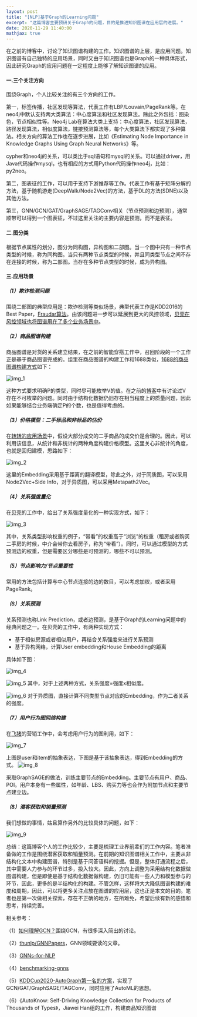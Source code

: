 ```yaml
---
layout: post
title: "[NLP]基于Graph的Learning问题"
excerpt: "这篇博客主要预研关于Graph的问题，目的是推进知识图谱在应用层的进展。"
date: 2020-11-29 11:40:00
mathjax: true
---
```


在之前的博客中，讨论了知识图谱构建的工作。知识图谱的上层，是应用问题。知识图谱有自己独特的应用场景，同时又由于知识图谱也是Graph的一种具体形式，因此研究Graph的应用问题在一定程度上能够了解知识图谱的应用。


#### 一.三个关注方向

围绕Graph，个人比较关注的有三个方向的工作。

第一，标签传播，社区发现等算法，代表工作有LBP/Louvain/PageRank等。在neo4j中默认支持两大类算法：中心度算法和社区发现算法。除此之外包括：图染色，节点相似性等。Neo4j Lab在算法大类上支持：中心度算法，社区发现算法，路径发现算法，相似度算法，链接预测算法等，每个大类算法下都实现了多种算法。相关方向的算法工作也在逐步进展，比如《Estimating Node Importance in Knowledge Graphs Using Graph Neural Networks》等。

cypher和neo4j的关系，可以类比于sql语句和mysql的关系。可以通过driver，用Java代码操作mysql，也有相应的方式用Python代码操作neo4j，比如：py2neo。

第二，图表征的工作，可以用于支持下游推荐等工作。代表工作有基于矩阵分解的方法，基于随机游走(DeepWalk/Node2Vec)的方法，基于DL的方法(SDNE)以及其他方法。

第三，GNN/GCN/GAT/GraphSAGE/TAGConv相关（节点预测和边预测），通常顺带可以得到一个图表征，不过这里关注的主要内容是预测，而不是表征。


#### 二.图分类

根据节点属性的划分，图分为同构图，异构图和二部图。当一个图中只有一种节点类型的时候，称为同构图。当只有两种节点类型的时候，并且同类型节点之间不存在连接的时候，称为二部图。当存在多种节点类型的时候，成为异构图。


#### 三.应用场景


##### （1）欺诈检测问题

围绕二部图的典型应用是：欺诈检测等类似场景，典型代表工作是KDD2016的Best Paper，[Fraudar算法](https://mp.weixin.qq.com/s?__biz=MzI1OTY3NzI0NQ==&mid=2247484562&idx=1&sn=04dfffddc42931d17a13480d08071a8e&chksm=ea7409c0dd0380d68fdb1fe006dd9fd79f08b6e668597c2e260598ab6f035df013782750cd00&mpshare=1&scene=23&srcid=1129FN2uVfrRfEe34XhAvrFR&sharer_sharetime=1606627898124&sharer_shareid=0e8353dcb5f53b85da8e0afe73a0021b%23rd)。由该问题进一步可以延展到更大的风控领域，[贝壳在风控领域也将图谱用在了多个业务场景中](https://mp.weixin.qq.com/s?__biz=MzU1NTMyOTI4Mw==&mid=2247497387&idx=1&sn=aa2df0484a75720e3796ca3832b851e6&chksm=fbd744c7cca0cdd1d268214e93bece472bc482d3020cffae998fb6cd5ecc790a8e5aaf7ef730&scene=21#wechat_redirect)。

##### （2）商品图谱构建

商品图谱是对货的关系建立结果，在之前的智能穿搭工作中，召回阶段的一个工作正是基于商品图谱完成的。组里在商品图谱的构建工作和1688类似，[1688的商品图谱构建方式](https://mp.weixin.qq.com/s?__biz=MzU1NTMyOTI4Mw==&mid=2247505049&idx=1&sn=cf383cf29d392b6dbdca89f8c78cad8d&chksm=fbd766f5cca0efe39b3e287834cd57d5655ae9796982ca314bd351cbe1403a798b47441b1ff0&mpshare=1&scene=23&srcid=1129DxCk6yCAycvQoJIMLt7G&sharer_sharetime=1606587159598&sharer_shareid=0e8353dcb5f53b85da8e0afe73a0021b%23rd)如下：

![img_1](https://mmbiz.qpic.cn/mmbiz_png/zHbzQPKIBPg3aiaJnueibCyZQSMqadt3OsLpOFQiaC8kvruuYXGuw0yKuSGUTt3vnZ1XfkTSYg90UKld6vFD2L9Mg/640?wx_fmt=png&wxfrom=5&wx_lazy=1&wx_co=1)

这种方式要求明确P的类型，同时尽可能枚举V的值。在之前的[博客](https://zhpmatrix.github.io/2020/11/25/business-kg-thoughts/)中有讨论过V存在不可枚举的问题。同时由于结构化数据仍旧存在相当程度上的质量问题，因此如果能够结合业务端确定P的个数，也是值得考虑的。

##### （3）价格模型：二手标品和非标品的估价

在[转转的应用场景](https://appukvkryx45804.h5.xiaoeknow.com/v1/course/video/v_5f44951fe4b0dd4d974b0f74?type=2&available=0&available_product=0&share_user_id=u_5f43e01adea80_OSwoPXAoGX&share_type=5&scene=分享&is_redirect=1)中，假设大部分成交的二手商品的成交价是合理的。因此，可以利用该信息，从统计和非统计的两种角度构建价格模型。这里关心非统计的角度，也就是回归建模，思路如下：

![img_2](http://wechatapppro-1252524126.file.myqcloud.com/image/ueditor/42326900_1604309723.cn/mmbiz_png/zhbzqpkibph5hfblgmiau4aqhebtpy1rexrev3qqtyzriakctd6agecnoebjf12nibjdtjiar8ofq5k6fq0ibiansdba/640)

这里的Embedding采用基于距离的翻译模型，除此之外，对于同质图，可以采用Node2Vec+Side Info，对于异质图，可以采用Metapath2Vec。

##### （4）关系强度量化

在[贝壳](https://mp.weixin.qq.com/s?__biz=MzU1NTMyOTI4Mw==&mid=2247497857&idx=1&sn=d02701b5107a72c02201153aca48e3da&chksm=fbd74aedcca0c3fba31ae5825473bc7a3ca0fb24889a4bd40b2408598e623d469e5570e78735&scene=21#wechat_redirect)的工作中，给出了关系强度量化的一种实现方式，如下：

![img_3](https://ftp.bmp.ovh/imgs/2020/11/d48c0fd9473dfec2.jpeg)

其中，关系类型影响权重的例子，“带看”的权重高于“浏览”的权重（租房或者购买二手房的时候，中介会带你去看房子，称为“带看”）。同时，可以通过模型的方式预测边的权重，但是需要区分哪些是可预测的，哪些不可以预测。

##### （5）节点影响力/节点重要性

常用的方法包括计算与中心节点连接的边的数目，可以考虑加权，或者采用PageRank。

##### （6）关系预测

关系预测也称Link Prediction，或者边预测，是基于Graph的Learning问题中的经典问题之一。在贝壳的工作中，有两种实现方式：

+ 基于相似房源或者相似用户，再结合关系强度来进行关系预测
+ 基于异构网络，计算User embedding和House Embedding的距离

具体如下图：

![img_4](https://ftp.bmp.ovh/imgs/2020/11/a083d9963016ab2b.jpeg)

![img_5](https://ftp.bmp.ovh/imgs/2020/11/bff2c7433d368215.jpeg)
其中，对于上述两种方式，关系强度=强度x相似度。

![img_6](https://ftp.bmp.ovh/imgs/2020/11/9cce2adeaaadd8c6.jpeg)
对于异质图，直接计算不同类型节点对应的Embedding，作为二者关系的强度。

##### （7）用户行为图网络构建

在[飞猪](https://mp.weixin.qq.com/s?__biz=MzU1NTMyOTI4Mw==&mid=2247504657&idx=1&sn=cdc744687502d33c5481aef9aad36618&chksm=fbd7617dcca0e86be7f56b15680c0bb97c2b16d2ac07f71ce251ec2f7dbdbb7e79f3d1747ff6&mpshare=1&scene=23&srcid=1129tli4hZ6k4B4LawOsugJC&sharer_sharetime=1606587309150&sharer_shareid=0e8353dcb5f53b85da8e0afe73a0021b%23rd)的营销工作中，会考虑用户行为的图利用，如下：

![img_7](https://mmbiz.qpic.cn/mmbiz_png/zHbzQPKIBPjOjcmYY7EmqAU0pjcPesMoe8cSBic1jibjoFpZozT9Eth5JwGMIEk08BfAviaI9KzhuK1xCL24H8Apw/640?wx_fmt=other&wxfrom=5&wx_lazy=1&wx_co=1)

上图是user和item的抽象表达，下图是基于该抽象表达，得到Embedding的方式。
![img_8](https://mmbiz.qpic.cn/mmbiz_png/zHbzQPKIBPjOjcmYY7EmqAU0pjcPesMoibV3u2zBMxvarSxdHozz0stVAmlr6wwU3qPplUd59uTQYicKsFjBYFvw/640?wx_fmt=png&wxfrom=5&wx_lazy=1&wx_co=1)

采取GraphSAGE的做法，训练主要节点的Embedding。主要节点有用户、商品、POI。用户本身有一些属性，如年龄、LBS、购买力等也会作为附加节点和主要节点建立边。

##### （8）潜客获取和销量预测

我们想做的事情，姑且算作另外的比较具体的问题，如下：

![img_9](https://ftp.bmp.ovh/imgs/2020/11/f00a35444359339f.png)

总结：这篇博客个人的工作比较少，主要是梳理工业界前辈们的工作内容。笔者准备做的工作是围绕潜客获取和销量预测。在前期的知识图谱相关工作中，主要从非结构化文本中构建图谱，特别是基于问答语料的挖掘。但是，整体打通流程之后，其中需要人力参与的环节过多，投入较大。因此，方向上调整为采用结构化数据做图谱构建，但是即使是基于结构化数据做构建，仍旧可能有一些人力和模型参与的环节，因此，更多的是半结构化的构建。不管怎样，这样将大大降低图谱构建的难度和周期，因此，可以将更多关注点放在图谱的应用层，这也正是本文的目的。笔者也是第一次做相关探索，存在不正确的地方，在所难免，希望后续有新的感悟和思考，持续完善。


相关参考：

（1）[如何理解GCN？](https://www.zhihu.com/question/54504471)围绕GCN，有很多深入简出的讨论。

（2）[thunlp/GNNPapers](https://github.com/thunlp/GNNPapers)，GNN领域要读的文章。

（3）[GNNs-for-NLP](https://github.com/svjan5/GNNs-for-NLP)

（4）[benchmarking-gnns](https://github.com/graphdeeplearning/benchmarking-gnns)

（5）[KDDCup2020-AutoGraph第一名的方案](https://github.com/aister2020/KDDCUP_2020_AutoGraph_1st_Place)，实现了GCN/GAT/GraphSAGE/TAGConv，同时应用了AutoML的思想。
 
 （6）《AutoKnow: Self-Driving Knowledge Collection for Products of Thousands of Types》，Jiawei Han组的工作，构建商品知识图谱

